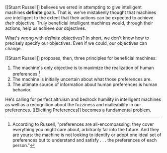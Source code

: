 [[Stuart Russell]] believes we erred in attempting to give intelligent machines **definite** goals. That is, we've mistakenly thought that machines are intelligent to the extent that their actions can be expected to achieve *their* objective. Truly beneficial intelligent machines would, through their actions, help us achieve *our* objectives. 

What's wrong with *definite* objectives? In short, we don't know how to precisely specify our objectives. Even if we could, our objectives can change.

[[Stuart Russell]] proposes, then, three principles for beneficial machines:
1. The machine's only objective is to maximize the realization of human preferences [^human-preferences]
2. The machine is initially uncertain about what those preferences are.
3. The ultimate source of information about human preferences is human behavior.

He's calling for perfect altruism and bedrock humility in intelligent machines as well as a recognition about the fuzziness and malleability in our preferences. [[Eliciting Preferences]] becomes a fundamental problem.


[^human-preferences]: According to Russell, "preferences are all-encompassing; they cover everything you might care about, arbitrarily far into the future. And they are yours: the machine is not looking to identify or adopt one ideal set of preferences but to understand and satisfy . . . the preferences of each person."
